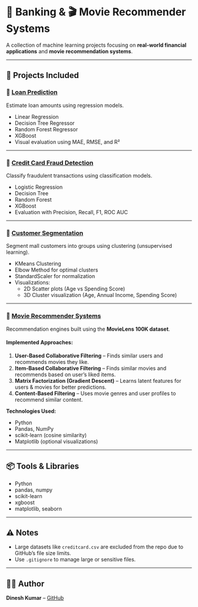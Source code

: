 # 🏦 Banking & 🎬 Movie Recommender Systems

A collection of machine learning projects focusing on **real-world financial applications** and **movie recommendation systems**.

---

## 📁 Projects Included

### 🔹 [Loan Prediction](./Loan%20Prediction/)
Estimate loan amounts using regression models.

- Linear Regression  
- Decision Tree Regressor  
- Random Forest Regressor  
- XGBoost  
- Visual evaluation using MAE, RMSE, and R²

---

### 🔹 [Credit Card Fraud Detection](./Credit%20Card%20Fraud/)
Classify fraudulent transactions using classification models.

- Logistic Regression  
- Decision Tree  
- Random Forest  
- XGBoost  
- Evaluation with Precision, Recall, F1, ROC AUC

---

### 🔹 [Customer Segmentation](./CustomerSegmentation/)
Segment mall customers into groups using clustering (unsupervised learning).

- KMeans Clustering  
- Elbow Method for optimal clusters  
- StandardScaler for normalization  
- Visualizations:
  - 2D Scatter plots (Age vs Spending Score)
  - 3D Cluster visualization (Age, Annual Income, Spending Score)

---

### 🔹 [Movie Recommender Systems](./MovieRecommenderSystems/)
Recommendation engines built using the **MovieLens 100K dataset**.

#### Implemented Approaches:
1. **User-Based Collaborative Filtering** – Finds similar users and recommends movies they like.  
2. **Item-Based Collaborative Filtering** – Finds similar movies and recommends based on user’s liked items.  
3. **Matrix Factorization (Gradient Descent)** – Learns latent features for users & movies for better predictions.  
4. **Content-Based Filtering** – Uses movie genres and user profiles to recommend similar content.

**Technologies Used:**
- Python  
- Pandas, NumPy  
- scikit-learn (cosine similarity)  
- Matplotlib (optional visualizations)

---

## 📦 Tools & Libraries
- Python  
- pandas, numpy  
- scikit-learn  
- xgboost  
- matplotlib, seaborn  

---

## ⚠️ Notes
- Large datasets like `creditcard.csv` are excluded from the repo due to GitHub’s file size limits.  
- Use `.gitignore` to manage large or sensitive files.

---

## 👨‍💻 Author
**Dinesh Kumar** – [GitHub](https://github.com/Dai1809)
